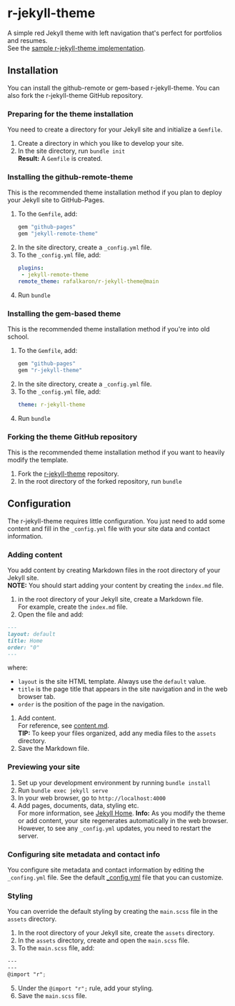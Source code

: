 # r-jekyll-theme
A simple red Jekyll theme with left navigation that's perfect for portfolios and resumes.  
See the [sample r-jekyll-theme implementation](https://rafalkaron.github.io/r-jekyll-theme).

## Installation
You can install the github-remote or gem-based r-jekyll-theme. You can also fork the r-jekyll-theme GitHub repository.

### Preparing for the theme installation
You need to create a directory for your Jekyll site and initialize a `Gemfile`.

1. Create a directory in which you like to develop your site.
2. In the site directory, run `bundle init`  
**Result:** A `Gemfile` is created.

### Installing the github-remote-theme
This is the recommended theme installation method if you plan to deploy your Jekyll site to GitHub-Pages.

1. To the `Gemfile`, add: 
    ```ruby
    gem "github-pages"
    gem "jekyll-remote-theme"
    ```
2. In the site directory, create a `_config.yml` file.
3. To the `_config.yml` file, add:
    ```yaml
    plugins:
     - jekyll-remote-theme
    remote_theme: rafalkaron/r-jekyll-theme@main
    ```
4. Run `bundle`

### Installing the gem-based theme
This is the recommended theme installation method if you're into old school.

 1. To the `Gemfile`, add:
    ```ruby
    gem "github-pages"
    gem "r-jekyll-theme"
    ```
 2. In the site directory, create a `_config.yml` file.
 2. To the `_config.yml` file, add:
    ```yaml
    theme: r-jekyll-theme
    ```
 3. Run `bundle`

### Forking the theme GitHub repository
This is the recommended theme installation method if you want to heavily modify the template.

1. Fork the [r-jekyll-theme](https://github.com/rafalkaron/r-jekyll-theme) repository.
2. In the root directory of the forked repository, run `bundle`

## Configuration
The r-jekyll-theme requires little configuration. You just need to add some content and fill in the `_config.yml` file with your site data and contact information.

### Adding content
You add content by creating Markdown files in the root directory of your Jekyll site.  
**NOTE:** You should start adding your content by creating the `index.md` file.

1. in the root directory of your Jekyll site, create a Markdown file.  
For example, create the `index.md` file.
1. Open the file and add:
```markdown
---
layout: default
title: Home
order: "0"
---
```
where:
 * `layout` is the site HTML template. Always use the `default` value.
 * `title` is the page title that appears in the site navigation and in the web browser tab.
 * `order` is the position of the page in the navigation.
1. Add content.  
For reference, see [content.md](https://raw.githubusercontent.com/rafalkaron/r-jekyll-theme/main/content.md).  
**TIP:** To keep your files organized, add any media files to the `assets` directory.
1. Save the Markdown file.

### Previewing your site
1. Set up your development environment by running `bundle install`  
2. Run `bundle exec jekyll serve`
3. In your web browser, go to `http://localhost:4000`
4. Add pages, documents, data, styling etc.  
For more information, see [Jekyll Home](https://jekyllrb.com/).
**Info:** As you modify the theme or add content, your site regenerates automatically in the web browser. However, to see any `_config.yml` updates, you need to restart the server.

### Configuring site metadata and contact info
You configure site metadata and contact information by editing the `_confing.yml` file. See the default [_config.yml](https://raw.githubusercontent.com/rafalkaron/r-jekyll-theme/main/_config.yml) file that you can customize.

### Styling
You can override the default styling by creating the `main.scss` file in the `assets` directory.

1. In the root directory of your Jekyll site, create the `assets` directory.
2. In the `assets` directory, create and open the `main.scss` file.
3. To the `main.scss` file, add:
```scss
---
---
@import "r";
```
5. Under the `@import "r";` rule, add your styling.
4. Save the `main.scss` file.